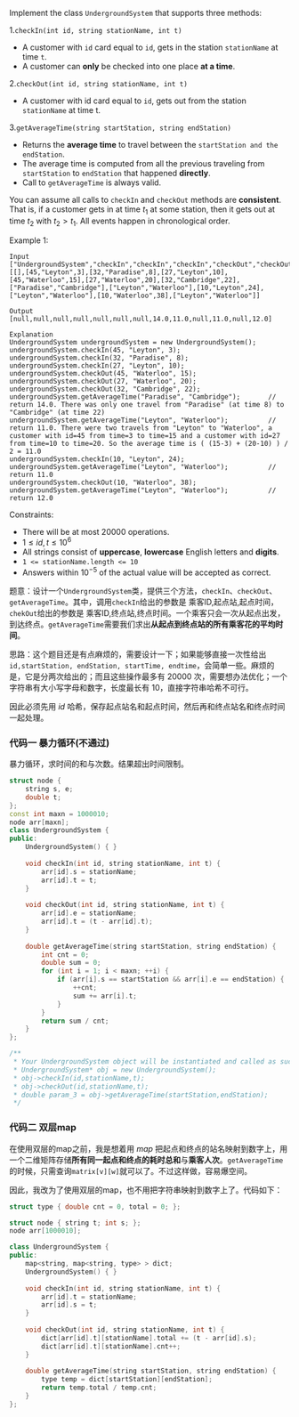 Implement the class `UndergroundSystem` that supports three methods:

1.`checkIn(int id, string stationName, int t)`

-    A customer with `id` card equal to `id`, gets in the station `stationName` at time `t`.
-    A customer can **only** be checked into one place **at a time**.

2.`checkOut(int id, string stationName, int t)`

-    A customer with id card equal to `id`, gets out from the station `stationName` at time t.

3.`getAverageTime(string startStation, string endStation)`

-    Returns the **average time** to travel between the `startStation and the endStation`.
-    The average time is computed from all the previous traveling from `startStation` to `endStation` that happened **directly**.
-    Call to `getAverageTime` is always valid.

You can assume all calls to `checkIn` and `checkOut` methods are **consistent**. That is, if a customer gets in at time $t_1$ at some station, then it gets out at time $t_2$ with $t_2 > t_1$. All events happen in chronological order.

 

Example 1:
```
Input
["UndergroundSystem","checkIn","checkIn","checkIn","checkOut","checkOut","checkOut","getAverageTime","getAverageTime","checkIn","getAverageTime","checkOut","getAverageTime"]
[[],[45,"Leyton",3],[32,"Paradise",8],[27,"Leyton",10],[45,"Waterloo",15],[27,"Waterloo",20],[32,"Cambridge",22],["Paradise","Cambridge"],["Leyton","Waterloo"],[10,"Leyton",24],["Leyton","Waterloo"],[10,"Waterloo",38],["Leyton","Waterloo"]]

Output
[null,null,null,null,null,null,null,14.0,11.0,null,11.0,null,12.0]

Explanation
UndergroundSystem undergroundSystem = new UndergroundSystem();
undergroundSystem.checkIn(45, "Leyton", 3);
undergroundSystem.checkIn(32, "Paradise", 8);
undergroundSystem.checkIn(27, "Leyton", 10);
undergroundSystem.checkOut(45, "Waterloo", 15);
undergroundSystem.checkOut(27, "Waterloo", 20);
undergroundSystem.checkOut(32, "Cambridge", 22);
undergroundSystem.getAverageTime("Paradise", "Cambridge");       // return 14.0. There was only one travel from "Paradise" (at time 8) to "Cambridge" (at time 22)
undergroundSystem.getAverageTime("Leyton", "Waterloo");          // return 11.0. There were two travels from "Leyton" to "Waterloo", a customer with id=45 from time=3 to time=15 and a customer with id=27 from time=10 to time=20. So the average time is ( (15-3) + (20-10) ) / 2 = 11.0
undergroundSystem.checkIn(10, "Leyton", 24);
undergroundSystem.getAverageTime("Leyton", "Waterloo");          // return 11.0
undergroundSystem.checkOut(10, "Waterloo", 38);
undergroundSystem.getAverageTime("Leyton", "Waterloo");          // return 12.0
```
 

Constraints:

  -  There will be at most $20000$ operations.
  -  $1 \le id, t \le10^6$
  -  All strings consist of **uppercase**, **lowercase** English letters and **digits**.
  -  `1 <= stationName.length <= 10`
  -  Answers within $10^{-5}$ of the actual value will be accepted as correct.

题意：设计一个`UndergroundSystem`类，提供三个方法，`checkIn`、`checkOut`、`getAverageTime`。其中，调用`checkIn`给出的参数是 乘客ID,起点站,起点时间，`chekOut`给出的参数是 乘客ID,终点站,终点时间。一个乘客只会一次从起点出发，到达终点。`getAverageTime`需要我们求出**从起点到终点站的所有乘客花的平均时间**。

思路：这个题目还是有点麻烦的，需要设计一下；如果能够直接一次性给出 `id,startStation, endStation, startTime, endtime`，会简单一些。麻烦的是，它是分两次给出的；而且这些操作最多有 $20000$ 次，需要想办法优化；一个字符串有大小写字母和数字，长度最长有 $10$，直接字符串哈希不可行。

因此必须先用 $id$ 哈希，保存起点站名和起点时间，然后再和终点站名和终点时间一起处理。

### 代码一 暴力循环(不通过)
暴力循环，求时间的和与次数。结果超出时间限制。
```cpp
struct node {
    string s, e;
    double t;
};
const int maxn = 1000010;
node arr[maxn];
class UndergroundSystem {
public:
    UndergroundSystem() { }
    
    void checkIn(int id, string stationName, int t) {
        arr[id].s = stationName;
        arr[id].t = t;
    }
    
    void checkOut(int id, string stationName, int t) {
        arr[id].e = stationName;
        arr[id].t = (t - arr[id].t);
    }
    
    double getAverageTime(string startStation, string endStation) {
        int cnt = 0;
        double sum = 0;
        for (int i = 1; i < maxn; ++i) {
            if (arr[i].s == startStation && arr[i].e == endStation) {
                ++cnt;
                sum += arr[i].t;
            }
        }
        return sum / cnt;
    }
};

/**
 * Your UndergroundSystem object will be instantiated and called as such:
 * UndergroundSystem* obj = new UndergroundSystem();
 * obj->checkIn(id,stationName,t);
 * obj->checkOut(id,stationName,t);
 * double param_3 = obj->getAverageTime(startStation,endStation);
 */
```


### 代码二 双层map
在使用双层的map之前，我是想着用 $map$ 把起点和终点的站名映射到数字上，用一个二维矩阵存储**所有同一起点和终点的耗时总和**与**乘客人次**。`getAverageTime`的时候，只需查询`matrix[v][w]`就可以了。不过这样做，容易爆空间。

因此，我改为了使用双层的map，也不用把字符串映射到数字上了。代码如下：
```cpp
struct type { double cnt = 0, total = 0; };

struct node { string t; int s; };
node arr[1000010];

class UndergroundSystem {
public:
    map<string, map<string, type> > dict; 
    UndergroundSystem() { }
    
    void checkIn(int id, string stationName, int t) {
        arr[id].t = stationName;
        arr[id].s = t;
    }
    
    void checkOut(int id, string stationName, int t) {
        dict[arr[id].t][stationName].total += (t - arr[id].s);
        dict[arr[id].t][stationName].cnt++;
    }
    
    double getAverageTime(string startStation, string endStation) {
        type temp = dict[startStation][endStation];
        return temp.total / temp.cnt;
    }
};
```
